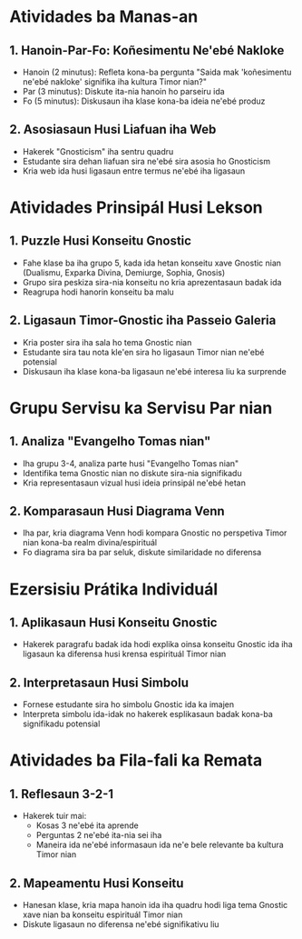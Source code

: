 # Atividades ba Manas-an

## 1. Hanoin-Par-Fo: Koñesimentu Ne'ebé Nakloke
- Hanoin (2 minutus): Refleta kona-ba pergunta "Saida mak 'koñesimentu ne'ebé nakloke' signifika iha kultura Timor nian?"
- Par (3 minutus): Diskute ita-nia hanoin ho parseiru ida
- Fo (5 minutus): Diskusaun iha klase kona-ba ideia ne'ebé produz

## 2. Asosiasaun Husi Liafuan iha Web
- Hakerek "Gnosticism" iha sentru quadru
- Estudante sira dehan liafuan sira ne'ebé sira asosia ho Gnosticism
- Kria web ida husi ligasaun entre termus ne'ebé iha ligasaun

# Atividades Prinsipál Husi Lekson

## 1. Puzzle Husi Konseitu Gnostic
- Fahe klase ba iha grupo 5, kada ida hetan konseitu xave Gnostic nian (Dualismu, Exparka Divina, Demiurge, Sophia, Gnosis)
- Grupo sira peskiza sira-nia konseitu no kria aprezentasaun badak ida
- Reagrupa hodi hanorin konseitu ba malu

## 2. Ligasaun Timor-Gnostic iha Passeio Galeria
- Kria poster sira iha sala ho tema Gnostic nian
- Estudante sira tau nota kle'en sira ho ligasaun Timor nian ne'ebé potensial
- Diskusaun iha klase kona-ba ligasaun ne'ebé interesa liu ka surprende

# Grupu Servisu ka Servisu Par nian

## 1. Analiza "Evangelho Tomas nian"
- Iha grupu 3-4, analiza parte husi "Evangelho Tomas nian"
- Identifika tema Gnostic nian no diskute sira-nia signifikadu
- Kria representasaun vizual husi ideia prinsipál ne'ebé hetan

## 2. Komparasaun Husi Diagrama Venn
- Iha par, kria diagrama Venn hodi kompara Gnostic no perspetiva Timor nian kona-ba realm divina/espirituál
- Fo diagrama sira ba par seluk, diskute similaridade no diferensa

# Ezersisiu Prátika Individuál

## 1. Aplikasaun Husi Konseitu Gnostic
- Hakerek paragrafu badak ida hodi explika oinsa konseitu Gnostic ida iha ligasaun ka diferensa husi krensa espirituál Timor nian

## 2. Interpretasaun Husi Simbolu
- Fornese estudante sira ho simbolu Gnostic ida ka imajen
- Interpreta simbolu ida-idak no hakerek esplikasaun badak kona-ba signifikadu potensial

# Atividades ba Fila-fali ka Remata

## 1. Reflesaun 3-2-1
- Hakerek tuir mai:
  * Kosas 3 ne'ebé ita aprende
  * Perguntas 2 ne'ebé ita-nia sei iha
  * Maneira ida ne'ebé informasaun ida ne'e bele relevante ba kultura Timor nian

## 2. Mapeamentu Husi Konseitu
- Hanesan klase, kria mapa hanoin ida iha quadru hodi liga tema Gnostic xave nian ba konseitu espirituál Timor nian
- Diskute ligasaun no diferensa ne'ebé signifikativu liu